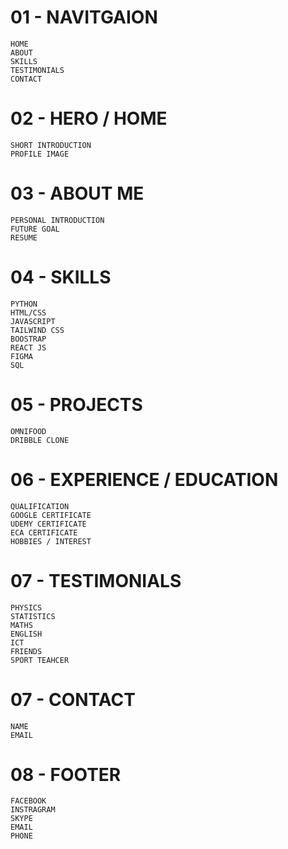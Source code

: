# 01 - NAVITGAION 
    HOME
    ABOUT 
    SKILLS
    TESTIMONIALS
    CONTACT

# 02 - HERO / HOME  
    SHORT INTRODUCTION 
    PROFILE IMAGE   

# 03 - ABOUT ME
    PERSONAL INTRODUCTION
    FUTURE GOAL
    RESUME

# 04 - SKILLS
    PYTHON 
    HTML/CSS
    JAVASCRIPT
    TAILWIND CSS
    BOOSTRAP
    REACT JS
    FIGMA
    SQL

# 05 - PROJECTS
    OMNIFOOD 
    DRIBBLE CLONE

# 06 - EXPERIENCE / EDUCATION
    QUALIFICATION
    GOOGLE CERTIFICATE 
    UDEMY CERTIFICATE
    ECA CERTIFICATE
    HOBBIES / INTEREST

# 07 - TESTIMONIALS
    PHYSICS
    STATISTICS
    MATHS
    ENGLISH 
    ICT
    FRIENDS
    SPORT TEAHCER

# 07 - CONTACT 
    NAME
    EMAIL

# 08 - FOOTER
    FACEBOOK 
    INSTRAGRAM
    SKYPE
    EMAIL 
    PHONE 
